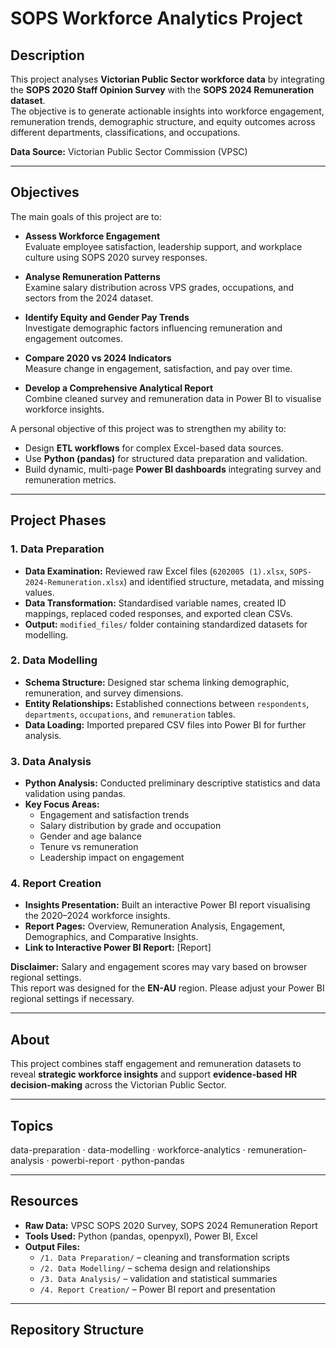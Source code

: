 # SOPS Workforce Analytics Project

## Description

This project analyses **Victorian Public Sector workforce data** by integrating the **SOPS 2020 Staff Opinion Survey** with the **SOPS 2024 Remuneration dataset**.  
The objective is to generate actionable insights into workforce engagement, remuneration trends, demographic structure, and equity outcomes across different departments, classifications, and occupations.

**Data Source:** Victorian Public Sector Commission (VPSC)

---

## Objectives

The main goals of this project are to:

- **Assess Workforce Engagement**  
  Evaluate employee satisfaction, leadership support, and workplace culture using SOPS 2020 survey responses.

- **Analyse Remuneration Patterns**  
  Examine salary distribution across VPS grades, occupations, and sectors from the 2024 dataset.

- **Identify Equity and Gender Pay Trends**  
  Investigate demographic factors influencing remuneration and engagement outcomes.

- **Compare 2020 vs 2024 Indicators**  
  Measure change in engagement, satisfaction, and pay over time.

- **Develop a Comprehensive Analytical Report**  
  Combine cleaned survey and remuneration data in Power BI to visualise workforce insights.

A personal objective of this project was to strengthen my ability to:
- Design **ETL workflows** for complex Excel-based data sources.  
- Use **Python (pandas)** for structured data preparation and validation.  
- Build dynamic, multi-page **Power BI dashboards** integrating survey and remuneration metrics.  

---

## Project Phases

### **1. Data Preparation**
- **Data Examination:** Reviewed raw Excel files (`6202005 (1).xlsx`, `SOPS-2024-Remuneration.xlsx`) and identified structure, metadata, and missing values.  
- **Data Transformation:** Standardised variable names, created ID mappings, replaced coded responses, and exported clean CSVs.  
- **Output:** `modified_files/` folder containing standardized datasets for modelling.

### **2. Data Modelling**
- **Schema Structure:** Designed star schema linking demographic, remuneration, and survey dimensions.  
- **Entity Relationships:** Established connections between `respondents`, `departments`, `occupations`, and `remuneration` tables.  
- **Data Loading:** Imported prepared CSV files into Power BI for further analysis.  

### **3. Data Analysis**
- **Python Analysis:** Conducted preliminary descriptive statistics and data validation using pandas.  
- **Key Focus Areas:**  
  - Engagement and satisfaction trends  
  - Salary distribution by grade and occupation  
  - Gender and age balance  
  - Tenure vs remuneration  
  - Leadership impact on engagement  

### **4. Report Creation**
- **Insights Presentation:** Built an interactive Power BI report visualising the 2020–2024 workforce insights.  
- **Report Pages:** Overview, Remuneration Analysis, Engagement, Demographics, and Comparative Insights.  
- **Link to Interactive Power BI Report:** [Report]  

**Disclaimer:** Salary and engagement scores may vary based on browser regional settings.  
This report was designed for the **EN-AU** region. Please adjust your Power BI regional settings if necessary.

---

## About

This project combines staff engagement and remuneration datasets to reveal **strategic workforce insights** and support **evidence-based HR decision-making** across the Victorian Public Sector.

---

## Topics
data-preparation · data-modelling · workforce-analytics · remuneration-analysis · powerbi-report · python-pandas

---

## Resources
- **Raw Data:** VPSC SOPS 2020 Survey, SOPS 2024 Remuneration Report  
- **Tools Used:** Python (pandas, openpyxl), Power BI, Excel  
- **Output Files:**  
  - `/1. Data Preparation/` – cleaning and transformation scripts  
  - `/2. Data Modelling/` – schema design and relationships  
  - `/3. Data Analysis/` – validation and statistical summaries  
  - `/4. Report Creation/` – Power BI report and presentation  

---

## Repository Structure
